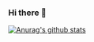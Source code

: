 ### Hi there 👋
[![Anurag's github stats](https://github-readme-stats.vercel.app/api?username=alvian21&show_icons=true&theme=radical)](https://github.com/anuraghazra/github-readme-stats)

<!--
**alvian21/alvian21** is a ✨ _special_ ✨ repository because its `README.md` (this file) appears on your GitHub profile.

Here are some ideas to get you started:

- 🔭 I’m currently working on ...
- 🌱 I’m currently learning ...
- 👯 I’m looking to collaborate on ...
- 🤔 I’m looking for help with ...
- 💬 Ask me about ...
- 📫 How to reach me: ...
- 😄 Pronouns: ...
- ⚡ Fun fact: ...
-->
